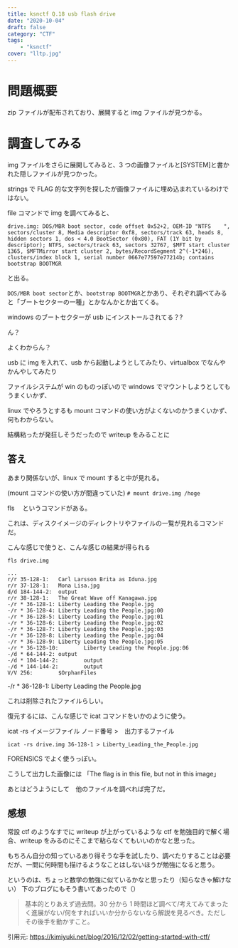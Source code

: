 ```yaml
---
title: ksnctf Q.18 usb flash drive
date: "2020-10-04"
draft: false
category: "CTF"
tags:
    - "ksnctf"
cover: "lltp.jpg"
---
```


# 問題概要

zip ファイルが配布されており、展開すると img ファイルが見つかる。

# 調査してみる

img ファイルをさらに展開してみると、3 つの画像ファイルと[SYSTEM]と書かれた隠しファイルが見つかった。

strings で FLAG 的な文字列を探したが画像ファイルに埋め込まれているわけではない。

file コマンドで img を調べてみると、

```
drive.img: DOS/MBR boot sector, code offset 0x52+2, OEM-ID "NTFS    ", sectors/cluster 8, Media descriptor 0xf8, sectors/track 63, heads 8, hidden sectors 1, dos < 4.0 BootSector (0x80), FAT (1Y bit by descriptor); NTFS, sectors/track 63, sectors 32767, $MFT start cluster 1365, $MFTMirror start cluster 2, bytes/RecordSegment 2^(-1*246), clusters/index block 1, serial number 0667e77597e77214b; contains bootstrap BOOTMGR
```

と出る。

`DOS/MBR boot sector`とか、`bootstrap BOOTMGR`とかあり、それぞれ調べてみると「ブートセクターの一種」とかなんかとか出てくる。

windows のブートセクターが usb にインストールされてる？?

ん？

よくわからん？

usb に img を入れて、usb から起動しようとしてみたり、virtualbox でなんやかんやしてみたり

ファイルシステムが win のものっぽいので windows でマウントしようとしてもうまくいかず、

linux でやろうとするも mount コマンドの使い方がよくないのかうまくいかず、何もわからない。

結構粘ったが発狂しそうだったので writeup をみることに

## 答え

あまり関係ないが、linux で mount すると中が見れる。

(mount コマンドの使い方が間違っていた) `# mount drive.img /hoge`

fls 　というコマンドがある。

これは、ディスクイメージのディレクトリやファイルの一覧が見れるコマンドだ。

こんな感じで使うと、こんな感じの結果が得られる

`fls drive.img`

```
...
r/r 35-128-1:   Carl Larsson Brita as Iduna.jpg
r/r 37-128-1:   Mona Lisa.jpg
d/d 184-144-2:  output
r/r 38-128-1:   The Great Wave off Kanagawa.jpg
-/r * 36-128-1: Liberty Leading the People.jpg
-/r * 36-128-4: Liberty Leading the People.jpg:00
-/r * 36-128-5: Liberty Leading the People.jpg:01
-/r * 36-128-6: Liberty Leading the People.jpg:02
-/r * 36-128-7: Liberty Leading the People.jpg:03
-/r * 36-128-8: Liberty Leading the People.jpg:04
-/r * 36-128-9: Liberty Leading the People.jpg:05
-/r * 36-128-10:        Liberty Leading the People.jpg:06
-/d * 64-144-2: output
-/d * 104-144-2:        output
-/d * 144-144-2:        output
V/V 256:        $OrphanFiles
```

-/r \* 36-128-1: Liberty Leading the People.jpg

これは削除されたファイルらしい。

復元するには、こんな感じで icat コマンドをいかのように使う。

icat -rs イメージファイル ノード番号 >　出力するファイル

`icat -rs drive.img 36-128-1 > Liberty_Leading_the_People.jpg`

FORENSICS でよく使うっぽい。

こうして出力した画像には
「The flag is in this file, but not in this image」

あとはどうようにして　他のファイルを調べれば完了だ。

## 感想

常設 ctf のようなすでに writeup が上がっているような ctf を勉強目的で解く場合、writeup をみるのにそこまで粘らなくてもいいのかなと思った。

もちろん自分の知っているあり得そうな手を試したり、調べたりすることは必要だが、一問に何時間も描けるようなことはしないほうが勉強になると思う。

というのは、ちょっと数学の勉強に似ているかなと思ったり（知らなきゃ解けない）
下のブログにもそう書いてあったので（）

> 基本的とりあえず過去問。30 分から 1 時間ほど調べて/考えてみてまったく進展がない/何をすればいいか分からないなら解説を見るべき。ただしその後手を動かすこと。

引用元: https://kimiyuki.net/blog/2016/12/02/getting-started-with-ctf/
